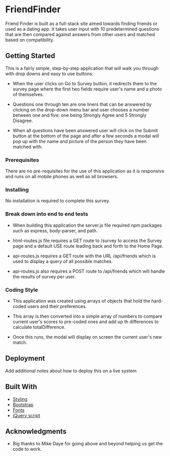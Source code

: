 # FriendFinder

Friend Finder is built as a full-stack site aimed towards finding friends or used as a dating app. It takes user input with 10 predetermined questions that are then compared against answers from other users and matched based on compatibility.

## Getting Started

This is a fairly simple, step-by-step application that will walk you through with drop downs and easy to use buttons:

- When the user clicks on Go to Survey button, it redirects them to the survey page where the first two fields require user's name and a photo of themselves.

- Questions one through ten are one liners that can be answered by clicking on the drop-down menu bar and user chooses a number between one and five; one being Strongly Agree and 5 Strongly Disagree.

- When all questions have been answered user will click on the Submit button at the bottom of the page and after a few seconds a modal will pop up with the name and picture of the person they have been matched with.


### Prerequisites

There are no pre-requisites for the use of this application as it is responsive and runs on all mobile phones as well as all browsers.

### Installing

No installation is required to complete this survey.

### Break down into end to end tests

- When building this application the server.js file required npm packages such as express, body-parser, and path.

- html-routes.js file requires a GET route to  /survey to access the Survey page and a default USE route leading back and forth to the Home Page.

- api-routes.js requires a GET route with the URL /api/friends which is used to display a query of all possible matches.

- api-routes.js also requires a POST route to /api/friends which will handle the results of survey per user.

### Coding Style

- This application was created using arrays of objects that hold the hard-coded users and their preferences.

- This array is then converted into a simple array of numbers to compare current user's scores to pre-coded ones and add up th differences to calculate totalDifference.

- Once this runs, the modal will display on screen the current user's new match.

## Deployment

Add additional notes about how to deploy this on a live system

## Built With

* [Styling](https://maxcdn.bootstrapcdn.com/bootstrap/3.3.6/css/bootstrap.min.css)
* [Bootstrap](https://maxcdn.bootstrapcdn.com/font-awesome/4.6.1/css/font-awesome.min.css)
* [Fonts](https://cdnjs.cloudflare.com/ajax/libs/font-awesome/4.7.0/css/font-awesome.min.css)
* [jQuery script](https://code.jquery.com/jquery.js)


## Acknowledgments

* Big thanks to Mike Daye for going above and beyond helping us get the code to work.
